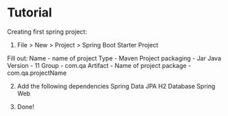 # Tutorial

Creating first spring project:
1) File > New > Project > Spring Boot Starter Project

Fill out:
Name - name of project
Type - Maven Project
packaging - Jar
Java Version - 11 
Group - com.qa
Artifact - Name of project
package - com.qa.projectName

2) Add the following dependencies
Spring Data JPA
H2 Database
Spring Web

3. Done!


